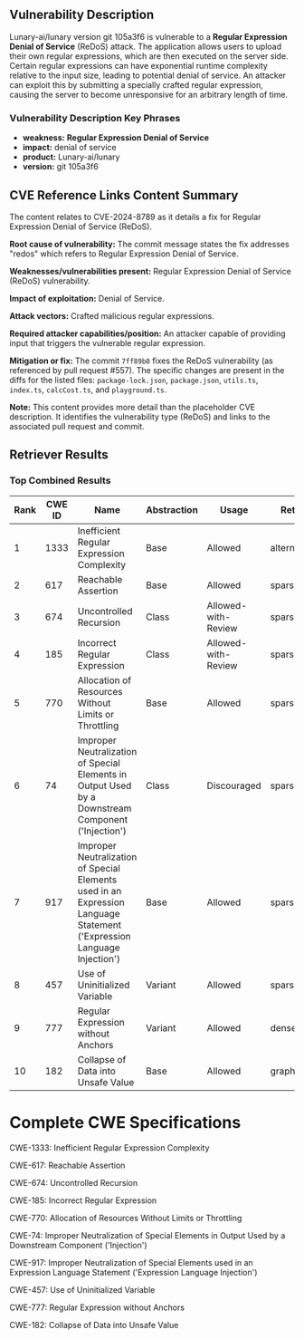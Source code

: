 ## Vulnerability Description
Lunary-ai/lunary version git 105a3f6 is vulnerable to a **Regular Expression Denial of Service** (ReDoS) attack. The application allows users to upload their own regular expressions, which are then executed on the server side. Certain regular expressions can have exponential runtime complexity relative to the input size, leading to potential denial of service. An attacker can exploit this by submitting a specially crafted regular expression, causing the server to become unresponsive for an arbitrary length of time.

### Vulnerability Description Key Phrases
- **weakness:** **Regular Expression Denial of Service**
- **impact:** denial of service
- **product:** Lunary-ai/lunary
- **version:** git 105a3f6

## CVE Reference Links Content Summary
The content relates to CVE-2024-8789 as it details a fix for Regular Expression Denial of Service (ReDoS).

**Root cause of vulnerability:**
The commit message states the fix addresses "redos" which refers to Regular Expression Denial of Service.

**Weaknesses/vulnerabilities present:**
Regular Expression Denial of Service (ReDoS) vulnerability.

**Impact of exploitation:**
Denial of Service.

**Attack vectors:**
Crafted malicious regular expressions.

**Required attacker capabilities/position:**
An attacker capable of providing input that triggers the vulnerable regular expression.

**Mitigation or fix:**
The commit `7ff89b0` fixes the ReDoS vulnerability (as referenced by pull request #557). The specific changes are present in the diffs for the listed files: `package-lock.json`, `package.json`, `utils.ts`, `index.ts`, `calcCost.ts`, and `playground.ts`.

**Note:** This content provides more detail than the placeholder CVE description. It identifies the vulnerability type (ReDoS) and links to the associated pull request and commit.

## Retriever Results

### Top Combined Results

| Rank | CWE ID | Name | Abstraction | Usage  | Retrievers | Individual Scores |
|------|--------|------|-------------|-------|------------|-------------------|
| 1 | 1333 | Inefficient Regular Expression Complexity | Base | Allowed | alternate_terms | 1.000 |
| 2 | 617 | Reachable Assertion | Base | Allowed | sparse | 0.466 |
| 3 | 674 | Uncontrolled Recursion | Class | Allowed-with-Review | sparse | 0.443 |
| 4 | 185 | Incorrect Regular Expression | Class | Allowed-with-Review | sparse | 0.437 |
| 5 | 770 | Allocation of Resources Without Limits or Throttling | Base | Allowed | sparse | 0.419 |
| 6 | 74 | Improper Neutralization of Special Elements in Output Used by a Downstream Component ('Injection') | Class | Discouraged | sparse | 0.413 |
| 7 | 917 | Improper Neutralization of Special Elements used in an Expression Language Statement ('Expression Language Injection') | Base | Allowed | sparse | 0.413 |
| 8 | 457 | Use of Uninitialized Variable | Variant | Allowed | sparse | 0.404 |
| 9 | 777 | Regular Expression without Anchors | Variant | Allowed | dense | 0.554 |
| 10 | 182 | Collapse of Data into Unsafe Value | Base | Allowed | graph | 0.002 |



# Complete CWE Specifications

CWE-1333: Inefficient Regular Expression Complexity

CWE-617: Reachable Assertion

CWE-674: Uncontrolled Recursion

CWE-185: Incorrect Regular Expression

CWE-770: Allocation of Resources Without Limits or Throttling

CWE-74: Improper Neutralization of Special Elements in Output Used by a Downstream Component ('Injection')

CWE-917: Improper Neutralization of Special Elements used in an Expression Language Statement ('Expression Language Injection')

CWE-457: Use of Uninitialized Variable

CWE-777: Regular Expression without Anchors

CWE-182: Collapse of Data into Unsafe Value
